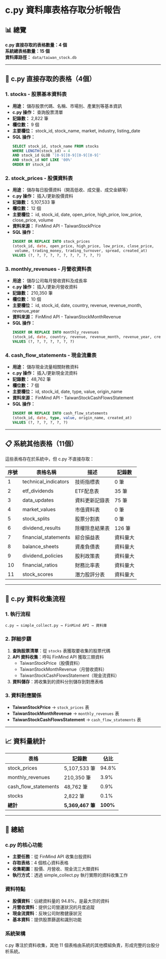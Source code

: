 # c.py 資料庫表格存取分析報告

## 📊 總覽

**c.py 直接存取的表格數量：4 個**  
**系統總表格數量：15 個**  
**資料庫路徑：** `data/taiwan_stock.db`

---

## 🎯 c.py 直接存取的表格（4個）

### 1. stocks - 股票基本資料表
- **用途：** 儲存股票代碼、名稱、市場別、產業別等基本資訊
- **c.py 操作：** 查詢股票清單
- **記錄數：** 2,822 筆
- **欄位數：** 9 個
- **主要欄位：** stock_id, stock_name, market, industry, listing_date
- **SQL 操作：**
  ```sql
  SELECT stock_id, stock_name FROM stocks 
  WHERE LENGTH(stock_id) = 4 
  AND stock_id GLOB '[0-9][0-9][0-9][0-9]'
  AND stock_id NOT LIKE '00%'
  ORDER BY stock_id
  ```

### 2. stock_prices - 股價資料表
- **用途：** 儲存每日股價資料（開高低收、成交量、成交金額等）
- **c.py 操作：** 插入/更新股價資料
- **記錄數：** 5,107,533 筆
- **欄位數：** 12 個
- **主要欄位：** id, stock_id, date, open_price, high_price, low_price, close_price, volume
- **資料來源：** FinMind API - TaiwanStockPrice
- **SQL 操作：**
  ```sql
  INSERT OR REPLACE INTO stock_prices 
  (stock_id, date, open_price, high_price, low_price, close_price, 
   volume, trading_money, trading_turnover, spread, created_at)
  VALUES (?, ?, ?, ?, ?, ?, ?, ?, ?, ?, ?)
  ```

### 3. monthly_revenues - 月營收資料表
- **用途：** 儲存公司每月營收資料及成長率
- **c.py 操作：** 插入/更新月營收資料
- **記錄數：** 210,350 筆
- **欄位數：** 10 個
- **主要欄位：** id, stock_id, date, country, revenue, revenue_month, revenue_year
- **資料來源：** FinMind API - TaiwanStockMonthRevenue
- **SQL 操作：**
  ```sql
  INSERT OR REPLACE INTO monthly_revenues 
  (stock_id, date, country, revenue, revenue_month, revenue_year, created_at)
  VALUES (?, ?, ?, ?, ?, ?, ?)
  ```

### 4. cash_flow_statements - 現金流量表
- **用途：** 儲存現金流量相關財務資料
- **c.py 操作：** 插入/更新現金流資料
- **記錄數：** 48,762 筆
- **欄位數：** 7 個
- **主要欄位：** id, stock_id, date, type, value, origin_name
- **資料來源：** FinMind API - TaiwanStockCashFlowsStatement
- **SQL 操作：**
  ```sql
  INSERT OR REPLACE INTO cash_flow_statements 
  (stock_id, date, type, value, origin_name, created_at)
  VALUES (?, ?, ?, ?, ?, ?)
  ```

---

## 📋 系統其他表格（11個）

這些表格存在於系統中，但 c.py 不直接存取：

| 序號 | 表格名稱 | 描述 | 記錄數 |
|------|----------|------|--------|
| 1 | technical_indicators | 技術指標表 | 0 筆 |
| 2 | etf_dividends | ETF配息表 | 35 筆 |
| 3 | data_updates | 資料更新記錄表 | 75 筆 |
| 4 | market_values | 市值資料表 | 0 筆 |
| 5 | stock_splits | 股票分割表 | 0 筆 |
| 6 | dividend_results | 除權除息結果表 | 126 筆 |
| 7 | financial_statements | 綜合損益表 | 資料量大 |
| 8 | balance_sheets | 資產負債表 | 資料量大 |
| 9 | dividend_policies | 股利政策表 | 資料量大 |
| 10 | financial_ratios | 財務比率表 | 資料量大 |
| 11 | stock_scores | 潛力股評分表 | 資料量大 |

---

## 🔄 c.py 資料收集流程

### 1. 執行流程
```
c.py → simple_collect.py → FinMind API → 資料庫
```

### 2. 詳細步驟
1. **查詢股票清單**：從 `stocks` 表獲取要收集的股票代碼
2. **API 資料收集**：呼叫 FinMind API 獲取三類資料
   - TaiwanStockPrice（股價資料）
   - TaiwanStockMonthRevenue（月營收資料）
   - TaiwanStockCashFlowsStatement（現金流資料）
3. **資料儲存**：將收集到的資料分別儲存到對應表格

### 3. 資料對應關係
- **TaiwanStockPrice** → `stock_prices` 表
- **TaiwanStockMonthRevenue** → `monthly_revenues` 表
- **TaiwanStockCashFlowsStatement** → `cash_flow_statements` 表

---

## 📈 資料量統計

| 表格 | 記錄數 | 佔比 |
|------|--------|------|
| stock_prices | 5,107,533 筆 | 94.8% |
| monthly_revenues | 210,350 筆 | 3.9% |
| cash_flow_statements | 48,762 筆 | 0.9% |
| stocks | 2,822 筆 | 0.1% |
| **總計** | **5,369,467 筆** | **100%** |

---

## 🎯 總結

### c.py 的核心功能
- **主要任務**：從 FinMind API 收集台股資料
- **存取表格**：4 個核心資料表格
- **收集範圍**：股價、月營收、現金流三大類資料
- **執行方式**：透過 simple_collect.py 執行實際的資料收集工作

### 資料特點
- **股價資料**：佔總資料量的 94.8%，是最大宗的資料
- **月營收資料**：提供公司營運狀況的月度追蹤
- **現金流資料**：反映公司財務健康狀況
- **基本資料**：提供股票篩選和識別功能

### 系統架構
c.py 專注於資料收集，其他 11 個表格由系統的其他模組負責，形成完整的台股分析系統。
